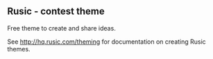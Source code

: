 ## Rusic - contest theme

Free theme to create and share ideas.

See http://hq.rusic.com/theming for documentation on creating Rusic themes.
